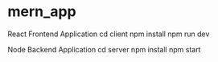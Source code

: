 # mern_app

React Frontend Application
cd client
npm install
npm run dev

Node Backend Application
cd server
npm install
npm start
